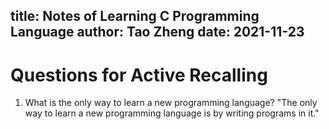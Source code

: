 title: Notes of Learning C Programming Language
author: Tao Zheng
date: 2021-11-23
---

# Questions for Active Recalling

1.	What is the only way to learn a new programming language?
"The only way to learn a new programming language is by writing programs in it."
